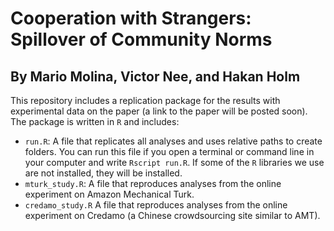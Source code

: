 # Cooperation with Strangers: Spillover of Community Norms
## By Mario Molina, Victor Nee, and Hakan Holm

This repository includes a replication package for the results with experimental data on the paper (a link to the paper will be posted soon). The package is written in `R` and includes:

- `run.R`: A file that replicates all analyses and uses relative paths to create folders. You can run this file if you open a terminal or command line in your computer and write `Rscript run.R`. If some of the `R` libraries we use are not installed, they will be installed.
- `mturk_study.R`: A file that reproduces analyses from the online experiment on Amazon Mechanical Turk.
- `credamo_study.R` A file that reproduces analyses from the online experiment on Credamo (a Chinese crowdsourcing site similar to AMT).
